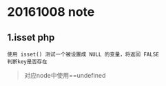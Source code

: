 # 20161008 note

## 1.isset php

```
使用 isset() 测试一个被设置成 NULL 的变量，将返回 FALSE
判断key是否存在 
```

> 对应node中使用==undefined

